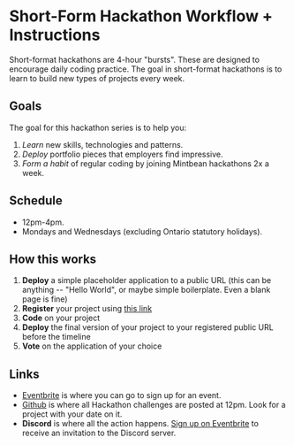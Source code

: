 # Short-Form Hackathon Workflow + Instructions

Short-format hackathons are 4-hour "bursts". These are designed to encourage daily coding practice. The goal in short-format hackathons is to learn to build new types of projects every week.

## Goals

The goal for this hackathon series is to help you:

1. *Learn* new skills, technologies and patterns.
2. *Deploy* portfolio pieces that employers find impressive.
3. *Form a habit* of regular coding by joining Mintbean hackathons 2x a week.

## Schedule

* 12pm-4pm.
* Mondays and Wednesdays (excluding Ontario statutory holidays).

## How this works

1. **Deploy** a simple placeholder application to a public URL (this can be anything -- "Hello World", or maybe simple boilerplate. Even a blank page is fine)
1. **Register** your project using [this link](https://airtable.com/shr8pv80G6IRWfUW6)
1. **Code** on your project
1. **Deploy** the final version of your project to your registered public URL before the timeline
1. **Vote** on the application of your choice

## Links

* [Eventbrite](https://www.eventbrite.com/d/online/mintbean/) is where you can go to sign up for an event.
* [Github](https://github.com/MintbeanHackathons) is where all Hackathon challenges are posted at 12pm. Look for a project with your date on it.
* **Discord** is where all the action happens.  [Sign up on Eventbrite](https://www.eventbrite.com/d/online/mintbean/) to receive an invitation to the Discord server.

